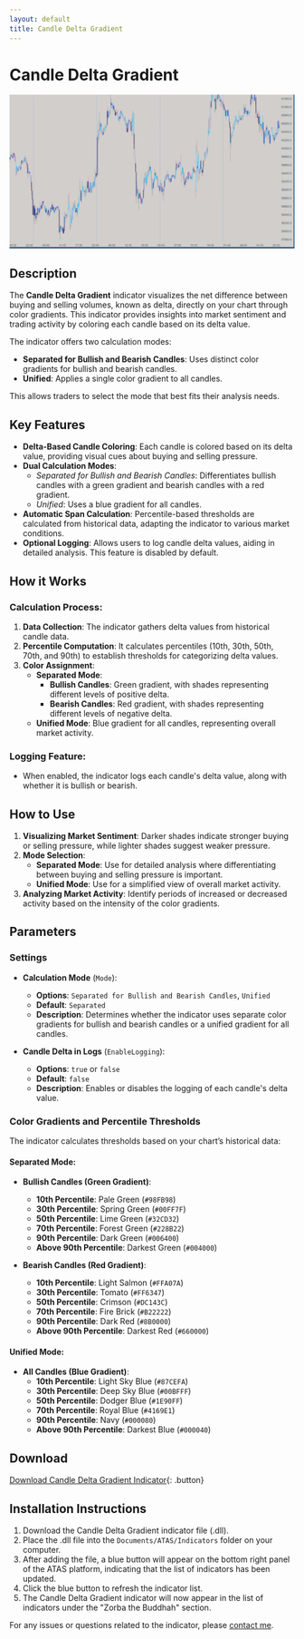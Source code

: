 ```yaml
---
layout: default
title: Candle Delta Gradient
---
```


# Candle Delta Gradient

![Candle Delta Gradient](../assets/image/candle-delta-gradient-large.png)

## Description

The **Candle Delta Gradient** indicator visualizes the net difference between buying and selling volumes, known as delta, directly on your chart through color gradients. This indicator provides insights into market sentiment and trading activity by coloring each candle based on its delta value.

The indicator offers two calculation modes:
- **Separated for Bullish and Bearish Candles**: Uses distinct color gradients for bullish and bearish candles.
- **Unified**: Applies a single color gradient to all candles.

This allows traders to select the mode that best fits their analysis needs.

## Key Features

- **Delta-Based Candle Coloring**: Each candle is colored based on its delta value, providing visual cues about buying and selling pressure.
- **Dual Calculation Modes**:
  - *Separated for Bullish and Bearish Candles*: Differentiates bullish candles with a green gradient and bearish candles with a red gradient.
  - *Unified*: Uses a blue gradient for all candles.
- **Automatic Span Calculation**: Percentile-based thresholds are calculated from historical data, adapting the indicator to various market conditions.
- **Optional Logging**: Allows users to log candle delta values, aiding in detailed analysis. This feature is disabled by default.

## How it Works

### Calculation Process:

1. **Data Collection**: The indicator gathers delta values from historical candle data.
2. **Percentile Computation**: It calculates percentiles (10th, 30th, 50th, 70th, and 90th) to establish thresholds for categorizing delta values.
3. **Color Assignment**:
   - **Separated Mode**:
     - **Bullish Candles**: Green gradient, with shades representing different levels of positive delta.
     - **Bearish Candles**: Red gradient, with shades representing different levels of negative delta.
   - **Unified Mode**: Blue gradient for all candles, representing overall market activity.

### Logging Feature:

- When enabled, the indicator logs each candle's delta value, along with whether it is bullish or bearish.

## How to Use

1. **Visualizing Market Sentiment**: Darker shades indicate stronger buying or selling pressure, while lighter shades suggest weaker pressure.
2. **Mode Selection**:
   - **Separated Mode**: Use for detailed analysis where differentiating between buying and selling pressure is important.
   - **Unified Mode**: Use for a simplified view of overall market activity.
3. **Analyzing Market Activity**: Identify periods of increased or decreased activity based on the intensity of the color gradients.

## Parameters

### Settings

- **Calculation Mode** (`Mode`):
  - **Options**: `Separated for Bullish and Bearish Candles`, `Unified`
  - **Default**: `Separated`
  - **Description**: Determines whether the indicator uses separate color gradients for bullish and bearish candles or a unified gradient for all candles.

- **Candle Delta in Logs** (`EnableLogging`):
  - **Options**: `true` or `false`
  - **Default**: `false`
  - **Description**: Enables or disables the logging of each candle's delta value.

### Color Gradients and Percentile Thresholds

The indicator calculates thresholds based on your chart’s historical data:

#### Separated Mode:

- **Bullish Candles (Green Gradient)**:
  - **10th Percentile**: Pale Green (`#98FB98`)
  - **30th Percentile**: Spring Green (`#00FF7F`)
  - **50th Percentile**: Lime Green (`#32CD32`)
  - **70th Percentile**: Forest Green (`#228B22`)
  - **90th Percentile**: Dark Green (`#006400`)
  - **Above 90th Percentile**: Darkest Green (`#004000`)

- **Bearish Candles (Red Gradient)**:
  - **10th Percentile**: Light Salmon (`#FFA07A`)
  - **30th Percentile**: Tomato (`#FF6347`)
  - **50th Percentile**: Crimson (`#DC143C`)
  - **70th Percentile**: Fire Brick (`#B22222`)
  - **90th Percentile**: Dark Red (`#8B0000`)
  - **Above 90th Percentile**: Darkest Red (`#660000`)

#### Unified Mode:

- **All Candles (Blue Gradient)**:
  - **10th Percentile**: Light Sky Blue (`#87CEFA`)
  - **30th Percentile**: Deep Sky Blue (`#00BFFF`)
  - **50th Percentile**: Dodger Blue (`#1E90FF`)
  - **70th Percentile**: Royal Blue (`#4169E1`)
  - **90th Percentile**: Navy (`#000080`)
  - **Above 90th Percentile**: Darkest Blue (`#000040`)

## Download

[Download Candle Delta Gradient Indicator](../downloads/candle-delta-gradient.dll){: .button}

## Installation Instructions

1. Download the Candle Delta Gradient indicator file (.dll).
2. Place the .dll file into the `Documents/ATAS/Indicators` folder on your computer.
3. After adding the file, a blue button will appear on the bottom right panel of the ATAS platform, indicating that the list of indicators has been updated.
4. Click the blue button to refresh the indicator list.
5. The Candle Delta Gradient indicator will now appear in the list of indicators under the "Zorba the Buddhah" section.

For any issues or questions related to the indicator, please [contact me](mailto:zorba.the.buddhah@gmail.com).
